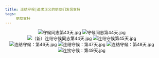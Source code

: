 ```yaml
---
title: 连结守候|追求正义的朋友们发信支持
tags: 
     朋友支持
---
```

<p align= "center">

<img src="https://i.loli.net/2018/09/15/5b9c9d83963c0.jpg" alt="守候同志第43天.jpg" title="守候同志第43天.jpg" />

<img src="https://i.loli.net/2018/09/15/5b9c9d7d8f119.jpg" alt="守候同志第44天.jpg" title="守候同志第44天.jpg" />

<img src="https://i.loli.net/2018/09/15/5b9c9d82ae9e5.jpg" alt="（新）连结守候同志第44天.jpg" title="（新）连结守候同志第44天.jpg" />

<img src="https://i.loli.net/2018/09/15/5b9c9d9805f68.jpg" alt="连结守候第45天.jpg" title="连结守候第45天.jpg" />

<img src="https://i.loli.net/2018/09/15/5b9c9d85cd830.jpg" alt="连结守候：第46天.jpg" title="连结守候：第46天.jpg" />

<img src="https://i.loli.net/2018/09/15/5b9c9d8558304.jpg" alt="连结守候：第47天.jpg" title="连结守候：第47天.jpg" />

<img src="https://i.loli.net/2018/09/15/5b9c9d8639067.jpg" alt="连结守候：第48天.jpg" title="连结守候：第48天.jpg" />

<img src="https://i.loli.net/2018/09/15/5b9c9d73b1e5b.jpg" alt="连接守候：第49天.jpg" title="连接守候：第49天.jpg" />

</p>
